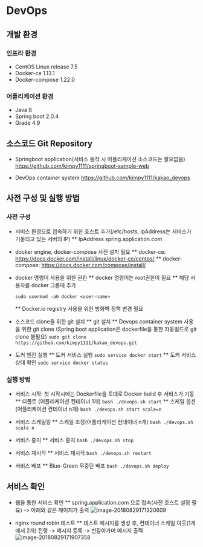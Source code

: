 # DevOps

## 개발 환경

### 인프라 환경

* CentOS Linux release 7.5
* Docker-ce 1.13.1
* Docker-compose 1.22.0

### 어플리케이션 환경

* Java 8
* Spring boot 2.0.4
* Grade 4.9


## 소스코드 Git Repository

* Springboot application(서비스 동작 시 어플리케이션 소스코드는 필요없음)
  https://github.com/kimpy1111/springboot-sample-web

* DevOps container system
  https://github.com/kimpy1111/kakao_devops


## 사전 구성 및 실행 방법

### 사전 구성

* 서비스 환경으로 접속하기 위한 호스트 추가(/etc/hosts, IpAddress는 서비스가 기동되고 있는 서버의 IP)
  ** IpAddress	spring.application.com

* docker engine, docker-compose  사전 설치 필요
  ** docker-ce: https://docs.docker.com/install/linux/docker-ce/centos/
  ** docker-compose: https://docs.docker.com/compose/install/

* docker 명령어 사용을 위한 권한
  ** docker 명령어는 root권한이 필요
  ** 해당 사용자를 docker 그룹에 추가

    ```sudo usermod -aG docker <user-name>```

  ** Docker.io registry 사용을 위한 방화벽 정책 변경 필요

* 소스코드 clone을 위한 git 설치
  ** git 설치
  ** Devops container system 사용을 위한 git clone
    (Spring boot application은 dockerfile을 통한 자동빌드로 git clone 불필요)
    ```sudo git clone https://github.com/kimpy1111/kakao_devops.git```

* 도커 엔진 실행
  ** 도커 서비스 실행
    ```sudo service docker start```
  ** 도커 서비스 상태 확인
    ```sudo service docker status```

### 실행 방법

* 서비스 시작: 첫 시작시에는 Dockerfile을 토대로 Docker build 후 서비스가 기동
  ** 디폴트 (어플리케이션 컨테이너 1개)
    ```bash ./devops.sh start```
  ** 스케일 옵션 (어플리케이션 컨테이너 n개)
    ```bash ./devops.sh start scale=n```

* 서비스 스케일링
  ** 스케일 조정(어플리케이션 컨테이너 n개)
    ```bash ./devops.sh scale n```

* 서비스 중지
  ** 서비스 중지
    ```bash ./devops.sh stop```

* 서비스 재시작
  ** 서비스 재시작
    ```bash ./devops.sh restart```

* 서비스 배포
  ** Blue-Green 무중단 배포
    ```bash ./devops.sh deploy```


## 서비스 확인

* 웹을 통한 서비스 확인
  ** spring.application.com 으로 접속(사전 호스트 설정 필요) -> 아래와 같은 페이지가 출력
    ![image-20180829171320609](/var/folders/cy/c_gxls390p19nm67h9s9bqgw0000gn/T/abnerworks.Typora/image-20180829171320609.png)

* nginx round robin 테스트
  ** 테스트 메시지를 생성 후, 컨테이너 스케일 아웃(1개에서 2개) 진행 -> 메시지 등록 -> 번갈아가며 메시지 출력
![image-20180829171907358](/var/folders/cy/c_gxls390p19nm67h9s9bqgw0000gn/T/abnerworks.Typora/image-20180829171907358.png)
